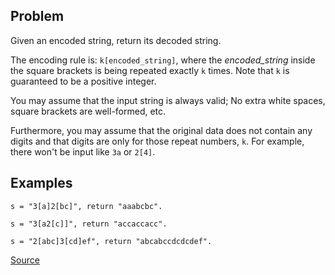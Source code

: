 ## Problem
Given an encoded string, return its decoded string.

The encoding rule is: `k[encoded_string]`, where the *encoded_string* inside the square brackets is being repeated exactly `k` times. Note that `k` is guaranteed to be a positive integer.

You may assume that the input string is always valid; No extra white spaces, square brackets are well-formed, etc.

Furthermore, you may assume that the original data does not contain any digits and that digits are only for those repeat numbers, `k`. For example, there won't be input like `3a` or `2[4]`.

## Examples
```
s = "3[a]2[bc]", return "aaabcbc".
```

```
s = "3[a2[c]]", return "accaccacc".
```

```
s = "2[abc]3[cd]ef", return "abcabccdcdcdef".
```

[Source](https://leetcode.com/problems/decode-string/description/)
